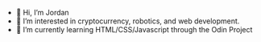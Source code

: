 - 👋 Hi, I’m Jordan
- 👀 I’m interested in cryptocurrency, robotics, and web development.
- 🌱 I’m currently learning HTML/CSS/Javascript through the Odin Project

<!---
JSHoorn/JSHoorn is a ✨ special ✨ repository because its `README.md` (this file) appears on your GitHub profile.
You can click the Preview link to take a look at your changes.
--->
